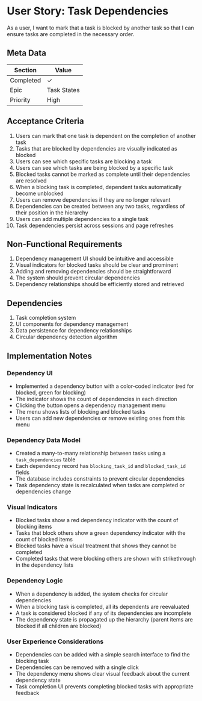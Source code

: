 # User Story: Task Dependencies

As a user, I want to mark that a task is blocked by another task so that I can ensure tasks are completed in the necessary order.

## Meta Data
| Section | Value |
| ------- | ----- |
| Completed | ✓ |
| Epic | Task States |
| Priority | High |

## Acceptance Criteria

1. Users can mark that one task is dependent on the completion of another task
2. Tasks that are blocked by dependencies are visually indicated as blocked
3. Users can see which specific tasks are blocking a task
4. Users can see which tasks are being blocked by a specific task
5. Blocked tasks cannot be marked as complete until their dependencies are resolved
6. When a blocking task is completed, dependent tasks automatically become unblocked
7. Users can remove dependencies if they are no longer relevant
8. Dependencies can be created between any two tasks, regardless of their position in the hierarchy
9. Users can add multiple dependencies to a single task
10. Task dependencies persist across sessions and page refreshes

## Non-Functional Requirements

1. Dependency management UI should be intuitive and accessible
2. Visual indicators for blocked tasks should be clear and prominent
3. Adding and removing dependencies should be straightforward
4. The system should prevent circular dependencies
5. Dependency relationships should be efficiently stored and retrieved

## Dependencies

1. Task completion system
2. UI components for dependency management
3. Data persistence for dependency relationships
4. Circular dependency detection algorithm

## Implementation Notes

### Dependency UI
- Implemented a dependency button with a color-coded indicator (red for blocked, green for blocking)
- The indicator shows the count of dependencies in each direction
- Clicking the button opens a dependency management menu
- The menu shows lists of blocking and blocked tasks
- Users can add new dependencies or remove existing ones from this menu

### Dependency Data Model
- Created a many-to-many relationship between tasks using a `task_dependencies` table
- Each dependency record has `blocking_task_id` and `blocked_task_id` fields
- The database includes constraints to prevent circular dependencies
- Task dependency state is recalculated when tasks are completed or dependencies change

### Visual Indicators
- Blocked tasks show a red dependency indicator with the count of blocking items
- Tasks that block others show a green dependency indicator with the count of blocked items
- Blocked tasks have a visual treatment that shows they cannot be completed
- Completed tasks that were blocking others are shown with strikethrough in the dependency lists

### Dependency Logic
- When a dependency is added, the system checks for circular dependencies
- When a blocking task is completed, all its dependents are reevaluated
- A task is considered blocked if any of its dependencies are incomplete
- The dependency state is propagated up the hierarchy (parent items are blocked if all children are blocked)

### User Experience Considerations
- Dependencies can be added with a simple search interface to find the blocking task
- Dependencies can be removed with a single click
- The dependency menu shows clear visual feedback about the current dependency state
- Task completion UI prevents completing blocked tasks with appropriate feedback 